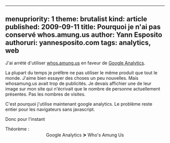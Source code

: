 -----
menupriority:   1
theme: brutalist
kind:           article
published: 2009-09-11
title: Pourquoi je n'ai pas conservé whos.amung.us
author: Yann Esposito
authoruri: yannesposito.com
tags:  analytics, web
-----

J'ai arrété d'utiliser [whos.amung.us](http://whos.amung.us) en faveur de [Google Analytics](http://www.google.com/analytics).

La plupart du temps je préfère ne pas utiliser le même produit que tout le monde. J'aime bien essayer des choses un peu nouvelles. Mais whosamung.us avait trop de publicités. Je devais affichier une de leur image sur mon site qui n'écrivait que le nombre de personne actuellement présentes. Pas les nombres de visites.

C'est pourquoi j'utilise maintenant google analytics. Le problème reste entier pour les navigateurs sans javascript.

Donc pour l'instant

<div class="encadre">
Théorème :<br/>
<center>
Google Analytics <big><strong>&gt;</strong></big> Who's Amung Us
<center></div>
